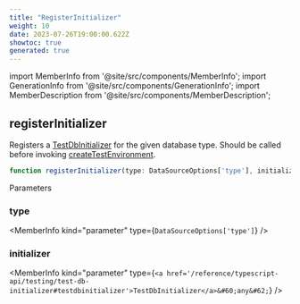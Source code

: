 ```yaml
---
title: "RegisterInitializer"
weight: 10
date: 2023-07-26T19:00:00.622Z
showtoc: true
generated: true
---
```

<!-- This file was generated from the Vendure source. Do not modify. Instead, re-run the "docs:build" script -->
import MemberInfo from '@site/src/components/MemberInfo';
import GenerationInfo from '@site/src/components/GenerationInfo';
import MemberDescription from '@site/src/components/MemberDescription';


## registerInitializer

<GenerationInfo sourceFile="packages/testing/src/initializers/initializers.ts" sourceLine="16" packageName="@vendure/testing" />

Registers a <a href='/reference/typescript-api/testing/test-db-initializer#testdbinitializer'>TestDbInitializer</a> for the given database type. Should be called before invoking
<a href='/reference/typescript-api/testing/create-test-environment#createtestenvironment'>createTestEnvironment</a>.

```ts title="Signature"
function registerInitializer(type: DataSourceOptions['type'], initializer: TestDbInitializer<any>): void
```
Parameters

### type

<MemberInfo kind="parameter" type={`DataSourceOptions['type']`} />

### initializer

<MemberInfo kind="parameter" type={`<a href='/reference/typescript-api/testing/test-db-initializer#testdbinitializer'>TestDbInitializer</a>&#60;any&#62;`} />

